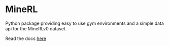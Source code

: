 # MineRL

Python package providing easy to use gym environments and a simple data api for the MineRLv0 dataset.

Read the docs [here](https://github.com/minerllabs/minerl)
